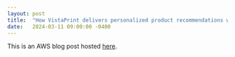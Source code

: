 ```yaml
---
layout: post
title:  "How VistaPrint delivers personalized product recommendations with Amazon Personalize"
date:   2024-03-11 09:00:00 -0400
---
```

This is an AWS blog post hosted [here]([https://aws.amazon.com/blogs/awsmarketplace/how-vista-built-data-mesh-enabled-solutions-aws-marketplace/](https://aws.amazon.com/blogs/machine-learning/how-vistaprint-delivers-personalized-product-recommendations-with-amazon-personalize/)https://aws.amazon.com/blogs/machine-learning/how-vistaprint-delivers-personalized-product-recommendations-with-amazon-personalize/). 
